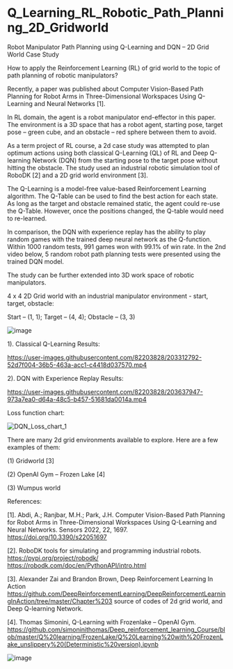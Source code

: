 # Q_Learning_RL_Robotic_Path_Planning_2D_Gridworld
Robot Manipulator Path Planning using Q-Learning and DQN – 2D Grid World Case Study

How to apply the Reinforcement Learning (RL) of grid world to the topic of path planning of robotic manipulators? 

Recently, a paper was published about Computer Vision-Based Path Planning for Robot Arms in Three-Dimensional Workspaces Using Q-Learning and Neural Networks [1].

In RL domain, the agent is a robot manipulator end-effector in this paper. The environment is a 3D space that has a robot agent, starting pose, target pose – green cube, and an obstacle – red sphere between them to avoid. 

As a term project of RL course, a 2d case study was attempted to plan optimum actions using both classical Q-Learning (QL) of RL and Deep Q-learning Network (DQN) from the starting pose to the target pose without hitting the obstacle. The study used an industrial robotic simulation tool of RoboDK [2] and a 2D grid world environment [3]. 

The Q-Learning is a model-free value-based Reinforcement Learning algorithm. The Q-Table can be used to find the best action for each state. As long as the target and obstacle remained static, the agent could re-use the Q-Table. However, once the positions changed, the Q-table would need to re-learned.

In comparison, the DQN with experience replay has the ability to play random games with the trained deep neural network as the Q-function. Within 1000 random tests, 991 games won with 99.1% of win rate. In the 2nd video below, 5 random robot path planning tests were presented using the trained DQN model.

The study can be further extended into 3D work space of robotic manipulators. 


4 x 4 2D Grid world with an industrial manipulator environment - start, target, obstacle:

Start – (1, 1); 
Target – (4, 4); 
Obstacle – (3, 3)

![image](https://user-images.githubusercontent.com/82203828/203307909-584e0fc7-d9ec-42e0-9dc3-0909b079951b.png)


1). Classical Q-Learning Results:

https://user-images.githubusercontent.com/82203828/203312792-52d7f004-36b5-463a-acc1-c4418d037570.mp4


2). DQN with Experience Replay Results:

https://user-images.githubusercontent.com/82203828/203637947-973a7ea0-d64a-48c5-b457-51681da0014a.mp4

Loss function chart:

![DQN_Loss_chart_1](https://user-images.githubusercontent.com/82203828/203638749-c6ff7b58-a45b-41cf-a878-db15177535e5.PNG)



There are many 2d grid environments available to explore. Here are a few examples of them: 

(1) Gridworld [3]

(2) OpenAI Gym – Frozen Lake [4]

(3) Wumpus world



References:

[1]. Abdi, A.; Ranjbar, M.H.; Park, J.H. Computer Vision-Based Path Planning for Robot Arms in Three-Dimensional Workspaces Using Q-Learning and Neural Networks. Sensors 2022, 22, 1697. https://doi.org/10.3390/s22051697

[2]. RoboDK tools for simulating and programming industrial robots. https://pypi.org/project/robodk/  https://robodk.com/doc/en/PythonAPI/intro.html

[3]. Alexander Zai and Brandon Brown, Deep Reinforcement Learning In Action https://github.com/DeepReinforcementLearning/DeepReinforcementLearningInAction/tree/master/Chapter%203 
source of codes of 2d grid world, and Deep Q-learning Network.

[4]. Thomas Simonini, Q-Learning with Frozenlake – OpenAI Gym. https://github.com/simoninithomas/Deep_reinforcement_learning_Course/blob/master/Q%20learning/FrozenLake/Q%20Learning%20with%20FrozenLake_unslippery%20(Deterministic%20version).ipynb

![image](https://user-images.githubusercontent.com/82203828/203307298-75845bdc-598f-4565-9a5a-4bff114ae72b.png)
